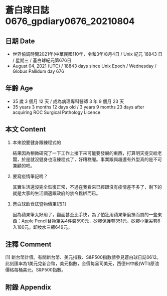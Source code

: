 [_metadata_:encoding]: - "utf-8"
[_metadata_:language]: - "zh-Hant-TW"
[_metadata_:fileformat]: - "markdown"
[_metadata_:MIME_type]: - "text/plain"
[_metadata_:markdown_version]: - "commonmark version 0.30"
[_metadata_:markdown_spec]: - "https://spec.commonmark.org/0.30/"

# 蒼白球日誌0676_gpdiary0676_20210804 #

## 日期 Date ##

* 世界協調時間2021年(中華民國110年，令和3年)8月4日 / Unix 紀元 18843 日 / 星期三 / 蒼白球紀元第676日
* August 04, 2021 (UTC) / 18843 days since Unix Epoch / Wednesday / Globus Pallidum day 676

## 年齡 Age ##

* 35 歲 3 個月 12 天 / 成為病理專科醫師 3 年 9 個月 23 天
* 35 years 3 months 12 days old / 3 years 9 months 23 days after acquiring ROC Surgical Pathology Licence

## 本文 Content ##

1. 本來說要健身跟練程式的

    結果因為稍微研究了一下工作上接下來可能要發展的東西，打算明天提交給老闆，於是就沒健身也沒練程式了，好糟糕喔。事業跟興趣還有外型真的是不可兼顧的吧。

2. 要寫疫情筆記嗎？

    其實生活還沒完全恢復正常，不過在我看來已經跟沒有疫情差不多了，剩下的就是大家的生活調適跟政府的禁令鬆綁而已。
    
3. 蒼白球飲食誌暨物價筆記[1]

    因為蘋果筆太好用了，翻面甚至比手快，為了怕狂用蘋果筆磨損而買的一些東西：Apple Pencil替換筆尖4件裝590元，矽膠保護套351元，矽膠小筆尖套8入180元。卸妝水三瓶649元。


## 注釋 Comment ##

[1] 新台幣計價。有關新台幣、美元指數、S&P500指數請參見蒼白球日誌0612。此刻匯率為1美元兌新台幣，美元指數，金價每盎司美元，西德州中級(WTI)原油價格每桶美元，S&P500指數。

## 附錄 Appendix ##

